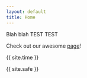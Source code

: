 ```yaml
---
layout: default
title: Home
---
```


Blah blah TEST TEST

Check out our awesome [page](some-page/)!

{{ site.time }}

{{ site.safe }}
